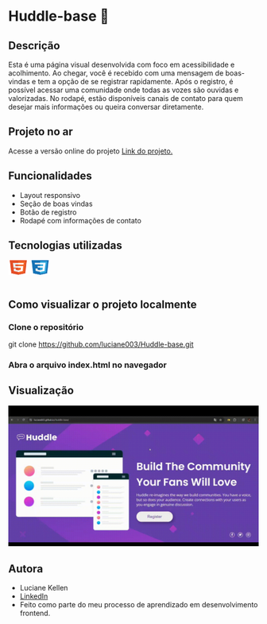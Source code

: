 # Huddle-base 🤝

## Descrição
Esta é uma página visual desenvolvida com foco em acessibilidade e acolhimento.
Ao chegar, você é recebido com uma mensagem de boas-vindas e tem a opção de se registrar rapidamente. Após o registro, é possível acessar uma comunidade onde todas as vozes são ouvidas e valorizadas.
No rodapé, estão disponíveis canais de contato para quem desejar mais informações ou queira conversar diretamente.

## Projeto no ar
Acesse a versão online do projeto
[Link do projeto.](https://luciane003.github.io/Huddle-base/)

## Funcionalidades
- Layout responsivo
- Seção de boas vindas
- Botão de registro
- Rodapé com informações de contato

## Tecnologias utilizadas
<div style="display: inline_block">
  <img align="center" alt="HTML" height="30" width="40" src="https://raw.githubusercontent.com/devicons/devicon/master/icons/html5/html5-original.svg">
  <img align="center" alt="CSS" height="30" width="40" src="https://raw.githubusercontent.com/devicons/devicon/master/icons/css3/css3-original.svg">
</div><br>

## Como visualizar o projeto localmente
### Clone o repositório
git clone https://github.com/luciane003/Huddle-base.git
### Abra o arquivo index.html no navegador

## Visualização
![Demonstração do projeto](./src/design/Huddle-base-gif.gif)

## Autora
- Luciane Kellen
- [LinkedIn](https://www.linkedin.com/in/luciane-kellen-bb8279342/?trk=opento_sprofile_details)
- Feito como parte do meu processo de aprendizado em desenvolvimento frontend.
